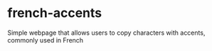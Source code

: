 # french-accents
Simple webpage that allows users to copy characters with accents, commonly used in French
